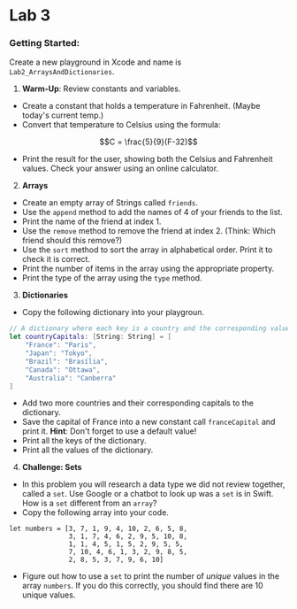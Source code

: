 # Lab 3 

### Getting Started: 
Create a new playground in Xcode and name is `Lab2_ArraysAndDictionaries`.


1. **Warm-Up**: Review constants and variables.
- Create a constant that holds a temperature in Fahrenheit. (Maybe today's current temp.)
- Convert that temperature to Celsius using the formula:

$$C = \frac{5}{9}(F-32)$$

- Print the result for the user, showing both the Celsius and Fahrenheit values. Check your answer using an online calculator.

2. **Arrays**
- Create an empty array of Strings called `friends`.
- Use the `append` method to add the names of 4 of your friends to the list.
- Print the name of the friend at index 1.
- Use the `remove` method to remove the friend at index 2. (Think: Which friend should this remove?)
- Use the `sort` method to sort the array in alphabetical order. Print it to check it is correct.
- Print the number of items in the array using the appropriate property.
- Print the type of the array using the `type` method.

3. **Dictionaries**
- Copy the following dictionary into your playgroun.
```swift
// A dictionary where each key is a country and the corresponding value is the capital.
let countryCapitals: [String: String] = [
    "France": "Paris",
    "Japan": "Tokyo",
    "Brazil": "Brasília",
    "Canada": "Ottawa",
    "Australia": "Canberra"
]
```
- Add two more countries and their corresponding capitals to the dictionary.
- Save the capital of France into a new constant call `franceCapital` and print it. **Hint**: Don't forget to use a default value!
- Print all the keys of the dictionary.
- Print all the values of the dictionary.

4. **Challenge: Sets**
- In this problem you will research a data type we did not review together, called a `set`. Use Google or a chatbot to look up was a `set` is in Swift. How is a `set` different from an `array`? 
- Copy the following array into your code.
```
let numbers = [3, 7, 1, 9, 4, 10, 2, 6, 5, 8,
               3, 1, 7, 4, 6, 2, 9, 5, 10, 8,
               1, 1, 4, 5, 1, 5, 2, 9, 5, 5,
               7, 10, 4, 6, 1, 3, 2, 9, 8, 5,
               2, 8, 5, 3, 7, 9, 6, 10]
```
- Figure out how to use a `set` to print the number of *unique* values in the array `numbers`. If you do this correctly, you should find there are 10 unique values.



